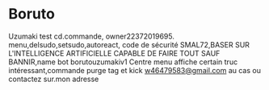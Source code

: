 # Boruto
Uzumaki test
cd.commande,
owner22372019695.
menu,delsudo,setsudo,autoreact,
code de sécurité SMAL72,BASER SUR L'INTELLIGENCE ARTIFICIELLE CAPABLE DE FAIRE TOUT SAUF BANNIR,name bot borutouzumakiv1
Centre menu affiche certain truc intéressant,commande purge tag et kick
w46479583@gmail.com au cas ou contactez sur.mon adresse 
